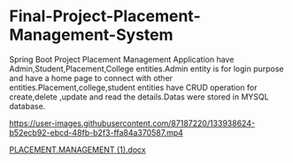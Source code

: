 # Final-Project-Placement-Management-System
Spring Boot Project
Placement Management Application have Admin,Student,Placement,College entities.Admin entity is for login purpose and have a home page to connect with other entities.Placement,college,student entities have CRUD operation for create,delete ,update and read the details.Datas were stored in MYSQL database.

https://user-images.githubusercontent.com/87187220/133938624-b52ecb92-ebcd-48fb-b2f3-ffa84a370587.mp4

[PLACEMENT.MANAGEMENT (1).docx](https://github.com/Punitha-11/Final-Project-Placement-Management-System/files/7192684/PLACEMENT.MANAGEMENT.1.docx)
